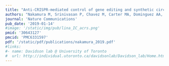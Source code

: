```yaml
---
title: "Anti-CRISPR-mediated control of gene editing and synthetic circuits in eukaryotic cells"
authors: "Nakamura M, Srinivasan P, Chavez M, Carter MA, Dominguez AA, La Russa M, Lau MB, Abbott TR, Xu X, Zhao D, Gao Y, Kipniss NH, Smolke CD, **Bondy-Denomy J**, Qi LS."
journal: 'Nature Communications'
pub_date: '2019-01-14'
#image: '/static/img/pub/lina_IC_acrs.png'
pmid: '30643127'
pmcid: 'PMC6331597'
pdf: '/static/pdf/publications/nakamura_2019.pdf'
#links:
#- name: Davidson lab @ University of Toronto
#  url: http://individual.utoronto.ca/davidsonlab/Davidson_lab/Home.html
---
```

